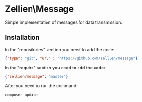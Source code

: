 # Zellien\Message
Simple implementation of messages for data transmission.

## Installation
In the "repositories" section you need to add the code:
```json
{"type": "git", "url" : "https://github.com/zellien/message"}
```
In the "require" section you need to add the code:
```json
{"zellien/message": "master"}
```
After you need to run the command:
```shell script
composer update
```